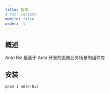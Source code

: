 ```yaml
---
title: 指南
# toc: content
mobile: false
order: -1
---
```


## 概述

Antd Biz 是基于 Antd 开发的面向业务场景的组件库

## 安装

`pnpm i antd-biz`
